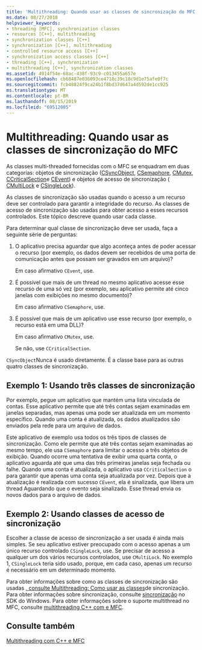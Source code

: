 ```yaml
---
title: 'Multithreading: Quando usar as classes de sincronização do MFC'
ms.date: 08/27/2018
helpviewer_keywords:
- threading [MFC], synchronization classes
- resources [C++], multithreading
- synchronization classes [C++]
- synchronization [C++], multithreading
- controlled resource access [C++]
- synchronization access classes [C++]
- threading [C++], synchronization
- multithreading [C++], synchronization classes
ms.assetid: 4914f54e-68ac-438f-93c9-c013455a657e
ms.openlocfilehash: cb68487e036093ce4718c39c18c9d1e75afe0f7c
ms.sourcegitcommit: fcb48824f9ca24b1f8bd37d647a4d592de1cc925
ms.translationtype: MT
ms.contentlocale: pt-BR
ms.lasthandoff: 08/15/2019
ms.locfileid: "69512005"
---
```

# <a name="multithreading-when-to-use-the-mfc-synchronization-classes"></a>Multithreading: Quando usar as classes de sincronização do MFC

As classes multi-threaded fornecidas com o MFC se enquadram em duas categorias: objetos de sincronização ([CSyncObject](../mfc/reference/csyncobject-class.md), [CSemaphore](../mfc/reference/csemaphore-class.md), [CMutex](../mfc/reference/cmutex-class.md), [CCriticalSection](../mfc/reference/ccriticalsection-class.md)e [CEvent](../mfc/reference/cevent-class.md)) e objetos de acesso de sincronização ([ CMultiLock](../mfc/reference/cmultilock-class.md) e [CSingleLock](../mfc/reference/csinglelock-class.md)).

As classes de sincronização são usadas quando o acesso a um recurso deve ser controlado para garantir a integridade do recurso. As classes de acesso de sincronização são usadas para obter acesso a esses recursos controlados. Este tópico descreve quando usar cada classe.

Para determinar qual classe de sincronização deve ser usada, faça a seguinte série de perguntas:

1. O aplicativo precisa aguardar que algo aconteça antes de poder acessar o recurso (por exemplo, os dados devem ser recebidos de uma porta de comunicação antes que possam ser gravados em um arquivo)?

   Em caso afirmativo `CEvent`, use.

2. É possível que mais de um thread no mesmo aplicativo acesse esse recurso de uma só vez (por exemplo, seu aplicativo permite até cinco janelas com exibições no mesmo documento)?

   Em caso afirmativo `CSemaphore`, use.

3. É possível que mais de um aplicativo use esse recurso (por exemplo, o recurso está em uma DLL)?

   Em caso afirmativo `CMutex`, use.

   Se não, use `CCriticalSection`.

`CSyncObject`Nunca é usado diretamente. É a classe base para as outras quatro classes de sincronização.

## <a name="example-1-using-three-synchronization-classes"></a>Exemplo 1: Usando três classes de sincronização

Por exemplo, pegue um aplicativo que mantém uma lista vinculada de contas. Esse aplicativo permite que até três contas sejam examinadas em janelas separadas, mas apenas uma pode ser atualizada em um momento específico. Quando uma conta é atualizada, os dados atualizados são enviados pela rede para um arquivo de dados.

Este aplicativo de exemplo usa todos os três tipos de classes de sincronização. Como ele permite que até três contas sejam examinadas ao mesmo tempo, ele usa `CSemaphore` para limitar o acesso a três objetos de exibição. Quando ocorre uma tentativa de exibir uma quarta conta, o aplicativo aguarda até que uma das três primeiras janelas seja fechada ou falhe. Quando uma conta é atualizada, o aplicativo usa `CCriticalSection` o para garantir que apenas uma conta seja atualizada por vez. Depois que a atualização é realizada com sucesso `CEvent`, ela é sinalizada, que libera um thread Aguardando que o evento seja sinalizado. Esse thread envia os novos dados para o arquivo de dados.

## <a name="example-2-using-synchronization-access-classes"></a>Exemplo 2: Usando classes de acesso de sincronização

Escolher a classe de acesso de sincronização a ser usada é ainda mais simples. Se seu aplicativo estiver preocupado com o acesso apenas a um único recurso controlado `CSingleLock`, use. Se precisar de acesso a qualquer um dos vários recursos controlados, use `CMultiLock`. No exemplo 1, `CSingleLock` teria sido usado, porque, em cada caso, apenas um recurso é necessário em um determinado momento.

Para obter informações sobre como as classes de sincronização são usadas [, consulte Multithreading: Como usar as classes](multithreading-how-to-use-the-synchronization-classes.md)de sincronização. Para obter informações sobre sincronização, consulte [sincronização](/windows/win32/Sync/synchronization) no SDK do Windows. Para obter informações sobre o suporte multithread no MFC, consulte [multithreading C++ com e MFC](multithreading-with-cpp-and-mfc.md).

## <a name="see-also"></a>Consulte também

[Multithreading com C++ e MFC](multithreading-with-cpp-and-mfc.md)
